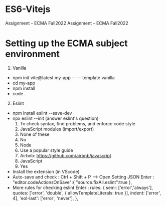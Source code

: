 # ES6-Vitejs
Assignment - ECMA Fall2022
Assignment - ECMA Fall2022
# Setting up the ECMA subject environment
1) Vanilla
- npm init vite@latest my-app -- -- template vanilla
- cd my-app
- npm install
- code .
2) Eslint
- npm install eslint --save-dev
- npx eslint --init
  (answer eslint's question)
  1) To check syntax, find problems, and enforce code style
  2) JavaScript modules (import/export)
  3) None of these
  4) No
  5) Node
  6) Use a popular style guide
  7) Airbnb: https://github.com/airbnb/javascript
  8) JavaScript
  9) Yes
- Install the extension (in VScode)
- Auto-save and check : Ctrl + Shift + P --> Open Setting JSON
  Enter : 
    "editor.codeActionsOnSave":{
        "source.fixAll.eslint":true
    },
- More rules for checking eslint
  Enter :
  rules: {
    semi: ['error','always'],
    quotes: ['error', 'double', { allowTemplateLiterals: true }],
    indent: ['error', 4],
    'eol-last': ['error', 'never'],
  },
